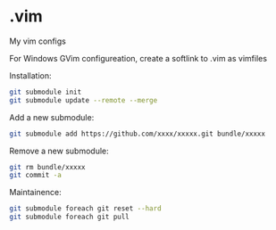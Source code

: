 .vim
====
My vim configs

For Windows GVim configureation, create a softlink to .vim as vimfiles

Installation:
```sh
git submodule init
git submodule update --remote --merge
```

Add a new submodule:
```sh
git submodule add https://github.com/xxxx/xxxxx.git bundle/xxxxx
```
Remove a new submodule:

```sh
git rm bundle/xxxxx
git commit -a
```
Maintainence:
```sh
git submodule foreach git reset --hard
git submodule foreach git pull
```
